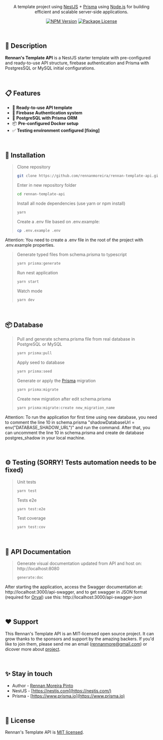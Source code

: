 
</br>
</br>
<div>
  <p align="center">A template project using <a href="https://nestjs.com" target="_blank">NestJS</a> + <a href="https://www.prisma.io" target="_blank">Prisma</a> using <a href="http://nodejs.org" target="_blank">Node.js</a> for building efficient and scalable server-side applications.</p>
  <p align="center">
    <a href="https://www.npmjs.com/~nestjscore" target="_blank"><img src="https://img.shields.io/npm/v/@nestjs/core.svg" alt="NPM Version" /></a>
    <a href="https://www.npmjs.com/~nestjscore" target="_blank"><img src="https://img.shields.io/npm/l/@nestjs/core.svg" alt="Package License" /></a>
  </p>
</div>

</br>

## 📄 Description

**Rennan's Template API** is a NestJS starter template with pre-configured and ready-to-use API structure, firebase authentication and Prisma with PostgresSQL or MySQL initial configurations.

</br>

## 📋 Features

- 🚀 **Ready-to-use API template**
- 🔐 **Firebase Authentication system**
- 🐘 **PostgreSQL with Prisma ORM**
- 📦 **Pre-configured Docker setup**
- ✅ **Testing environment configured [fixing]**

</br>

## 🔧 Installation

> Clone repository
> ```sh
> git clone https://github.com/rennanmoreira/rennan-template-api.git
> ```
> Enter in new repository folder
> ```sh
> cd rennan-template-api
> ```
> Install all node dependencies (use yarn or npm install)
> ```sh
> yarn
> ```
> Create a .env file based on .env.example:
> ```sh
> cp .env.example .env
> ```

Attention: You need to create a .env file in the root of the project with .env.example properties.

> Generate typed files from schema.prisma to typescript
> ```sh
> yarn prisma:generate
> ```
> Run nest application
> ```sh
> yarn start
> ```
> Watch mode
> ```sh
> yarn dev
> ```


</br>

## 📦 Database

> Pull and generate schema.prisma file from real database in PostgreSQL or MySQL
> ```sh
> yarn prisma:pull
> ```
> Apply seed to database
> ```sh
> yarn prisma:seed
> ```
> Generate or apply the [Prisma](https://github.com/prisma/prisma) migration
> ```sh
> yarn prisma:migrate
> ```
> Create new migration after edit schema.prisma
> ```sh
> yarn prisma:migrate:create new_migration_name
> ```

Attention: To run the application for first time using new database, you need to comment the line 10 in schema.prisma "shadowDatabaseUrl = env("DATABASE_SHADOW_URL")" and run the command. After that, you can uncomment the line 10 in schema.prisma and create de database postgres_shadow in your local machine.

</br>

## ⚙️ Testing (SORRY! Tests automation needs to be fixed)

> Unit tests
> ```sh
> yarn test
> ```
> Tests e2e
> ```sh
> yarn test:e2e
> ```
> Test coverage
> ```sh
> yarn test:cov
> ```

</br>

## 📌 API Documentation
> Generate visual documentation updated from API and host on: http://localhost:8080
> ```sh
> generate:doc
> ```
>

After starting the application, access the Swagger documentation at: http://localhost:3000/api-swagger, and to get swagger in JSON format (required for [Orval](https://github.com/orval-labs/orval)) use this: http://localhost:3000/api-swagger-json


</br>

## ❤️ Support

This Rennan's Template API is an MIT-licensed open source project. It can grow thanks to the sponsors and support by the amazing backers. If you'd like to join them, please send me an email (rennanmore@gmail.com) or dicover more about [project](https://github.com/rennanmoreira/rennan-template-api).

</br>

## ✨ Stay in touch

- Author - [Rennan Moreira Pinto](https://www.linkedin.com/in/rennanmoreira/)
- NestJS - [https://nestjs.com](https://nestjs.com/)
- Prisma - [https://www.prisma.io](https://www.prisma.io)

</br>

## 📜 License

Rennan's Template API is [MIT licensed](LICENSE).
